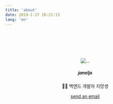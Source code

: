 ```yaml
---
title: 'about'
date: 2019-1-27 16:21:13
lang: 'en'
---
```


<head>
	<link rel="stylesheet" href="https://cdn.jsdelivr.net/npm/bootstrap@4.5.3/dist/css/bootstrap.min.css" integrity="sha384-TX8t27EcRE3e/ihU7zmQxVncDAy5uIKz4rEkgIXeMed4M0jlfIDPvg6uqKI2xXr2" crossorigin="anonymous">
	

</head>

<body>
<br/>
<br/>
<br/>
<br/>
<br/>
<center>
<div class="card" style="width: 18rem;">
  <img src="https://images.unsplash.com/photo-1514888286974-6c03e2ca1dba?ixlib=rb-1.2.1&ixid=eyJhcHBfaWQiOjEyMDd9&auto=format&fit=crop&w=1027&q=80" class="card-img-top" alt="...">
  <div class="card-body">
    <h5 class="card-title">janeljs</h5>
    <p class="card-text"> 👩‍💻 백엔드 개발자 지망생 </p>
    <a href="mailto: jisunlim818@gmail.com" class="btn btn-primary">send an email</a>
  </div>
</div>
</center>


<!-- bootstrap js code -->
<script src="https://code.jquery.com/jquery-3.5.1.slim.min.js" integrity="sha384-DfXdz2htPH0lsSSs5nCTpuj/zy4C+OGpamoFVy38MVBnE+IbbVYUew+OrCXaRkfj" crossorigin="anonymous"></script>
<script src="https://cdn.jsdelivr.net/npm/bootstrap@4.5.3/dist/js/bootstrap.bundle.min.js" integrity="sha384-ho+j7jyWK8fNQe+A12Hb8AhRq26LrZ/JpcUGGOn+Y7RsweNrtN/tE3MoK7ZeZDyx" crossorigin="anonymous"></script>

</body>









